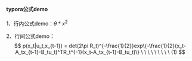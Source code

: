 #### typora公式demo

1、行内公式demo：$\theta*x^2$



2、行间公式demo：
$$
p(x_t|u_t,x_{t-1}) = det(2\pi R_t)^{-\frac{1}{2}}exp\{-\frac{1}{2}(x_t-A_tx_{t-1}-B_tu_t)^TR_t^{-1}(x_t-A_tx_{t-1}-B_tu_t)\}     \ \ \ \ \ \ \ \ \ (1)
$$
